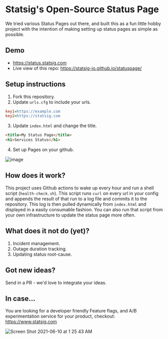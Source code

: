 # Statsig's Open-Source Status Page

We tried various Status Pages out there, and built this as a fun little hobby project with the intention of making setting up status pages as simple as possible.

## Demo

* https://status.statsig.com
* Live view of this repo: https://statsig-io.github.io/statuspage/

## Setup instructions

1. Fork this repository.
2. Update `urls.cfg` to include your urls.

```cfg
key1=https://example.com
key2=https://statsig.com
```

3. Update `index.html` and change the title.

```html
<title>My Status Page</title>
<h1>Services Status</h1>
```

4. Set up Pages on your github.

![image](https://user-images.githubusercontent.com/74588208/121419015-5f4dc200-c920-11eb-9b14-a275ef5e2a19.png)

## How does it work?

This project uses Github actions to wake up every hour and run a shell script (`health-check.sh`). This script runs `curl` on every url in your config and appends the result of that run to a log file and commits it to the repository. This log is then pulled dynamically from `index.html` and displayed in a easily consumable fashion. You can also run that script from your own infrastructure to update the status page more often.

## What does it not do (yet)?

1. Incident management.
2. Outage duration tracking.
3. Updating status root-cause.

## Got new ideas?

Send in a PR - we'd love to integrate your ideas.

## In case...

You are looking for a developer friendly Feature flags, and A/B experimentation service for your product, checkout: https://www.statsig.com

![Screen Shot 2021-06-10 at 1 25 43 AM](https://user-images.githubusercontent.com/74588208/121491467-d455e180-c98a-11eb-8514-73e6707737c4.png)

